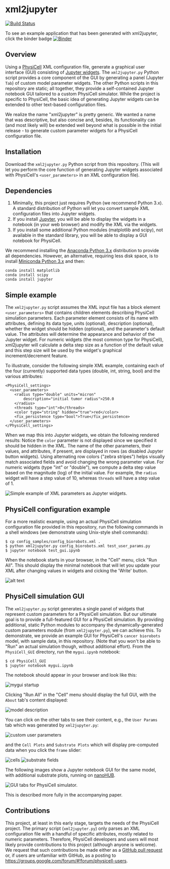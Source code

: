 # xml2jupyter

[![Build Status](https://travis-ci.com/rheiland/xml2jupyter.svg?branch=master)](https://travis-ci.com/rheiland/xml2jupyter) 

To see an example application that has been generated with xml2jupyter, click the binder badge [![Binder](https://mybinder.org/badge_logo.svg)](https://mybinder.org/v2/gh/rheiland/xml2jupyter/master?filepath=PhysiCell_GUI%2Fmygui.ipynb)
<!--
(You can also launch an Azure notebook [![Azure Notebooks](https://notebooks.azure.com/launch.svg)](https://notebooks.azure.com/randy-heiland/projects/xml2jupyter), but from there, you will need to click on `demo_gui.ipynb`).
-->

<!-- [![Azure Notebooks](https://notebooks.azure.com/launch.png)](https://notebooks.azure.com/import/gh/randy-heiland/xml2jupyter) -->

## Overview
Using a [PhysiCell](http://physicell.mathcancer.org/) XML configuration file, generate a graphical user interface (GUI) consisting of [Jupyter widgets](https://ipywidgets.readthedocs.io/en/stable/index.html). The `xml2jupyter.py` Python script provides a core component of the GUI by generating a panel (Jupyter `Tab`) of custom model parameter widgets. The other Python scripts in this repository are static; all together, they provide a self-contained Jupyter notebook GUI tailored to a custom PhysiCell simulator. While the project is specific to PhysiCell, the basic idea of generating Jupyter widgets can be extended to other text-based configuration files.

We realize the name "xml2jupyter" is pretty generic. We wanted a name that was descriptive, but also concise and, besides, its functionality can (and most likely will) be extended well beyond what is possible in the initial release - to generate custom parameter widgets for a PhysiCell configuration file.

<!--
If you simply want to try the notebook, without downloading anything, try clicking on this Binder badge [![Binder](https://img.shields.io/badge/PhysiCell-JupyterGUI-E66581.svg)](https://mybinder.org/v2/gh/rheiland/xml2gui/master?filepath=PhysiCell.ipynb) to run it from your browser.
-->

## Installation

Download the `xml2jupyter.py` Python script from this repository. (This will let you perform the core function of generating  Jupyter widgets associated with PhysiCell's `<user_parameters>` in an XML configuration file).

<!--
[![Binder](https://mybinder.org/badge.svg)](https://mybinder.org/v2/gh/rheiland/xml2gui/master?filepath=PhysiCell.ipynb) Click the binder badge to play with the notebook from your browser without installing anything.
-->

## Dependencies
1. Minimally, this project just requires Python (we recommend Python 3.x). A standard distribution of Python will let you convert sample XML configuration files into Jupyter widgets. 
2. If you install [Jupyter](https://jupyter.org/install), you will be able to display the widgets in a notebook (in your web browser) and modify the XML via the widgets.
3. If you install some additional Python modules (matplotlib and scipy), not available in the standard library, you will be able to display a GUI notebook for PhysiCell. 


We recommend installing the [Anaconda Python 3.x](https://www.anaconda.com/download/) distribution to provide all dependencies. 
However, an alternative, requiring less disk space, is to install [Miniconda Python 3.x](https://conda.io/miniconda.html) and then:
```
conda install matplotlib
conda install scipy
conda install jupyter
```

## Simple example

The  `xml2jupyter.py` script assumes the XML input file has a block element `<user_parameters>` that contains children
elements describing PhysiCell simulation parameters. Each parameter element consists of its name with attributes, defining its data type, units (optional), description (optional), whether the widget should be hidden (optional), and the parameter's default value. The attributes will determine the appearance and behavior of the Jupyter widget. For numeric widgets (the most common type for PhysiCell), xml2jupyter will calculate a delta step size as a function of the default value and this step size will be used by the widget's graphical increment/decrement feature.

To illustrate, consider the following simple XML example, containing each of the four (currently) supported data types (double, int, string, bool) and the various attributes:

```
<PhysiCell_settings>
  <user_parameters>
    <radius type="double" units="micron"
        description="initial tumor radius">250.0
    </radius>
    <threads type="int">8</threads>
    <color type="string" hidden="true">red</color>
    <fix_persistence type="bool">True</fix_persistence>
  </user_parameters>
</PhysiCell_settings>
```

When we map this into Jupyter widgets, we obtain the following rendered results: 
Notice the `color` parameter is not displayed since we specified it should be
hidden in the XML.
The name of the other parameters, their values, and attributes, if present, are displayed 
in rows (as disabled Jupyter button widgets). 
Using alternating row colors ("zebra stripes") helps visually match associated fields 
and avoid changing the wrong parameter value.
For numeric widgets (type "int" or "double"), we compute a delta step value based on the magnitude (log) 
of the initial value.
For example, the `radius` widget will have a step value of 10, whereas `threads` will have a step value of 1.

![Simple example of XML parameters as Jupyter widgets.](paper/images/simple_widgets.png)

## PhysiCell configuration example

For a more realistic example, using an actual PhysiCell simulation configuration file provided in this repository, run the following commands in a shell windows (we demonstrate using Unix-style shell commands):
```
$ cp config_samples/config_biorobots.xml .
$ python xml2jupyter.py config_biorobots.xml test_user_params.py 
$ jupyter notebook test_gui.ipynb
```
When the notebook starts in your browser, in the "Cell" menu, click "Run All". This should display the minimal notebook that will let you update your XML after changing values in widgets and cicking the 'Write' button.

![alt text](https://github.com/rheiland/xml2jupyter/blob/master/paper/images/test_biorobots_params.png)

<!--
After you have the desired Python modules:
- Copy your project's configuration file (.xml) to this directory, calling it "myconfig.xml"
- Copy your project's executable to this directory, e.g., ```heterogeneity```, in the example below.
- Generate the Python module of widgets for your user params (a "tab" in the Notebook GUI). From a Terminal/Command Prompt window, run:

```python gen_user_tab.py myconfig.xml```

Then run the notebook:

```jupyter notebook PhysiCell.ipynb```

If you don't have your current working directory in your PATH, you will need to be more explicit, e.g.:
```
./heterogeneity myconfig.xml     # on Unix
.\heterogeneity myconfig.xml     # on Windows
```
-->

## PhysiCell simulation GUI

The `xml2jupyter.py` script generates a single panel of widgets that represent custom parameters for a PhysiCell simulation. But our ultimate goal is to provide a full-featured GUI for a PhysiCell simulation. By providing additional, static Python modules to accompany the dynamically-generated custom parameters module (from `xml2jupyter.py`), we can achieve this.
To demonstrate, we provide an example GUI for PhysiCell's `cancer biorobots` model, with sample data, in 
this repository. (Note that you won't be able to "Run" an actual simulation though, without additional effort).
From the `PhysiCell_GUI` directory, run the `mygui.ipynb` notebook:
```
$ cd PhysiCell_GUI
$ jupyter notebook mygui.ipynb
```
The notebook should appear in your browser and look like this:

![mygui startup](paper/images/mygui_startup.png)

Clicking "Run All" in the "Cell" menu should display the full GUI, with the `About` tab's content displayed:

![model description](paper/images/mygui_about.png)

You can click on the other tabs to see their content, e.g., the `User Params` tab which was generated by `xml2jupyter.py`:

![custom user parameters](paper/images/mygui_user_params.png)

and the `Cell Plots` and `Substrate Plots` which will display pre-computed data when you click the `frame` slider:

![cells](paper/images/mygui_cells.png)
![substrate fields](paper/images/mygui_substrates.png)

The following images show a Jupyter notebook GUI for the same model, with additional substrate plots, running on [nanoHUB](https://nanohub.org/).

![GUI tabs for PhysiCell simulator.](paper/images/nanohub_cancerbots_2x2.png)

This is described more fully in the accompanying paper.

## Contributions

This project, at least in this early stage, targets the needs of the PhysiCell project. The primary script (`xml2jupyter.py`) only parses an XML configuration file with a handful of specific attributes, mostly related to numeric parameters. Therefore, PhysiCell developers and users will most likely provide contributions to this project (although anyone is welcome). We request that such contributions be made either as a [GitHub pull request](https://help.github.com/en/articles/about-pull-requests) or, if users are unfamiliar with GitHub, as a posting to https://groups.google.com/forum/#!forum/physicell-users.
